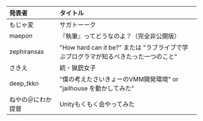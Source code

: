 | 発表者             | タイトル                                                                            |
|:-------------------|:------------------------------------------------------------------------------------|
| もじゃ変           | サガトーーク                                                                        |
| maepon             | 『執筆』ってどうなのよ？（完全非公開版）                                            |
| zephiransas        | "How hard can it be?" または "ラブライブで学ぶプログラマが知るべきたった一つのこと" |
| さきえ             | 続・猟銃女子                                                                        |
| deep_tkkn          | "僕の考えたさいきょーのVMM開発環境" or "jailhouse を動かしてみた"                   |
| ねやの＠にわか提督 | Unityもくもく会やってみた                                                           |
